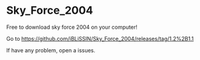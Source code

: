 # Sky_Force_2004
Free to download sky force 2004 on your computer!

Go to https://github.com/iBLiSSIN/Sky_Force_2004/releases/tag/1.2%2B1.1 

If have any problem, open a issues.
